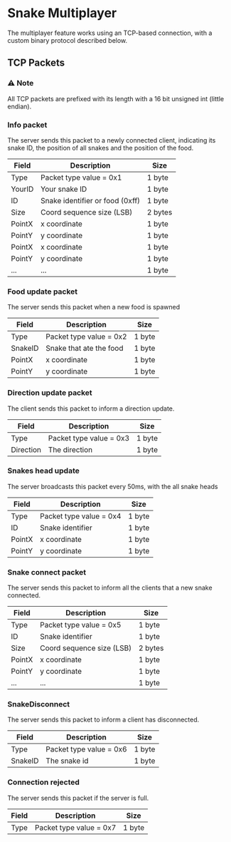 # Snake Multiplayer

The multiplayer feature works using an TCP-based connection, with a custom binary protocol described below.

## TCP Packets

### ⚠ Note

All TCP packets are prefixed with its length with a 16 bit unsigned int (little endian).

### Info packet

The server sends this packet to a newly connected client, indicating its snake ID, the position of all snakes and the position of the food.

| Field    | Description                     | Size    |
|----------|---------------------------------|---------|
| Type     | Packet type value = 0x1         | 1 byte  |
| YourID   | Your snake ID                   | 1 byte  |
| ID       | Snake identifier or food (0xff) | 1 byte  |
| Size     | Coord sequence size (LSB)       | 2 bytes |
| PointX   | x coordinate                    | 1 byte  |
| PointY   | y coordinate                    | 1 byte  |
| PointX   | x coordinate                    | 1 byte  |
| PointY   | y coordinate                    | 1 byte  |
| ...      | ...                             | 1 byte  |

### Food update packet

The server sends this packet when a new food is spawned

| Field    | Description               | Size    |
|----------|---------------------------|---------|
| Type     | Packet type value = 0x2   | 1 byte  |
| SnakeID  | Snake that ate the food   | 1 byte  |
| PointX   | x coordinate              | 1 byte  |
| PointY   | y coordinate              | 1 byte  |

### Direction update packet

The client sends this packet to inform a direction update.

| Field     | Description               | Size    |
|-----------|---------------------------|---------|
| Type      | Packet type value = 0x3   | 1 byte  |
| Direction | The direction             | 1 byte  |

### Snakes head update

The server broadcasts this packet every 50ms, with the all snake heads

| Field    | Description              | Size    |
|----------|--------------------------|---------|
| Type     | Packet type value = 0x4  | 1 byte  |
| ID       | Snake identifier         | 1 byte  |
| PointX   | x coordinate             | 1 byte  |
| PointY   | y coordinate             | 1 byte  |

### Snake connect packet

The server sends this packet to inform all the clients that a new snake connected.

| Field    | Description               | Size    |
|----------|---------------------------|---------|
| Type     | Packet type value = 0x5   | 1 byte  |
| ID       | Snake identifier          | 1 byte  |
| Size     | Coord sequence size (LSB) | 2 bytes |
| PointX   | x coordinate              | 1 byte  |
| PointY   | y coordinate              | 1 byte  |
| ...      | ...                       | 1 byte  |


### SnakeDisconnect

The server sends this packet to inform a client has disconnected.

| Field    | Description               | Size    |
|----------|---------------------------|---------|
| Type     | Packet type value = 0x6   | 1 byte  |
| SnakeID  | The snake id              | 1 byte  |


### Connection rejected

The server sends this packet if the server is full.

| Field    | Description               | Size    |
|----------|---------------------------|---------|
| Type     | Packet type value = 0x7   | 1 byte  |
